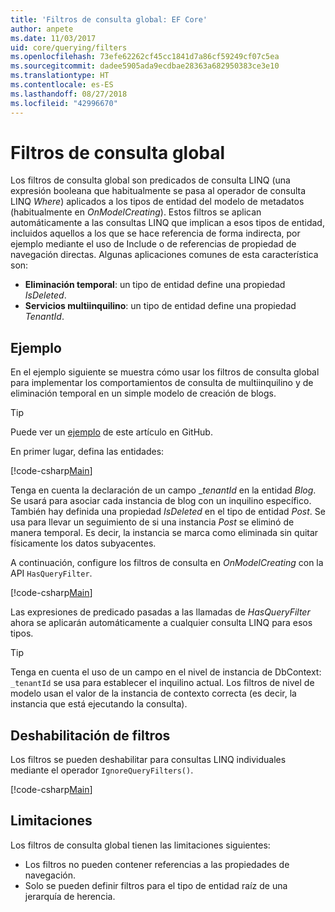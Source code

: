 ```yaml
---
title: 'Filtros de consulta global: EF Core'
author: anpete
ms.date: 11/03/2017
uid: core/querying/filters
ms.openlocfilehash: 73efe62262cf45cc1841d7a86cf59249cf07c5ea
ms.sourcegitcommit: dadee5905ada9ecdbae28363a682950383ce3e10
ms.translationtype: HT
ms.contentlocale: es-ES
ms.lasthandoff: 08/27/2018
ms.locfileid: "42996670"
---
```

# <a name="global-query-filters"></a>Filtros de consulta global

Los filtros de consulta global son predicados de consulta LINQ (una expresión booleana que habitualmente se pasa al operador de consulta LINQ *Where*) aplicados a los tipos de entidad del modelo de metadatos (habitualmente en *OnModelCreating*). Estos filtros se aplican automáticamente a las consultas LINQ que implican a esos tipos de entidad, incluidos aquellos a los que se hace referencia de forma indirecta, por ejemplo mediante el uso de Include o de referencias de propiedad de navegación directas. Algunas aplicaciones comunes de esta característica son:

* **Eliminación temporal**: un tipo de entidad define una propiedad *IsDeleted*.
* **Servicios multiinquilino**: un tipo de entidad define una propiedad *TenantId*.

## <a name="example"></a>Ejemplo

En el ejemplo siguiente se muestra cómo usar los filtros de consulta global para implementar los comportamientos de consulta de multiinquilino y de eliminación temporal en un simple modelo de creación de blogs.

> [!TIP]
> Puede ver un [ejemplo](https://github.com/aspnet/EntityFrameworkCore/tree/master/samples/QueryFilters) de este artículo en GitHub.

En primer lugar, defina las entidades:

[!code-csharp[Main](../../../efcore-repo/samples/QueryFilters/Program.cs#Entities)]

Tenga en cuenta la declaración de un campo __tenantId_ en la entidad _Blog_. Se usará para asociar cada instancia de blog con un inquilino específico. También hay definida una propiedad _IsDeleted_ en el tipo de entidad _Post_. Se usa para llevar un seguimiento de si una instancia _Post_ se eliminó de manera temporal. Es decir, la instancia se marca como eliminada sin quitar físicamente los datos subyacentes.

A continuación, configure los filtros de consulta en _OnModelCreating_ con la API ```HasQueryFilter```.

[!code-csharp[Main](../../../efcore-repo/samples/QueryFilters/Program.cs#Configuration)]

Las expresiones de predicado pasadas a las llamadas de _HasQueryFilter_ ahora se aplicarán automáticamente a cualquier consulta LINQ para esos tipos.

> [!TIP]
> Tenga en cuenta el uso de un campo en el nivel de instancia de DbContext: ```_tenantId``` se usa para establecer el inquilino actual. Los filtros de nivel de modelo usan el valor de la instancia de contexto correcta (es decir, la instancia que está ejecutando la consulta).

## <a name="disabling-filters"></a>Deshabilitación de filtros

Los filtros se pueden deshabilitar para consultas LINQ individuales mediante el operador ```IgnoreQueryFilters()```.

[!code-csharp[Main](../../../efcore-repo/samples/QueryFilters/Program.cs#IgnoreFilters)]

## <a name="limitations"></a>Limitaciones

Los filtros de consulta global tienen las limitaciones siguientes:

* Los filtros no pueden contener referencias a las propiedades de navegación.
* Solo se pueden definir filtros para el tipo de entidad raíz de una jerarquía de herencia.
